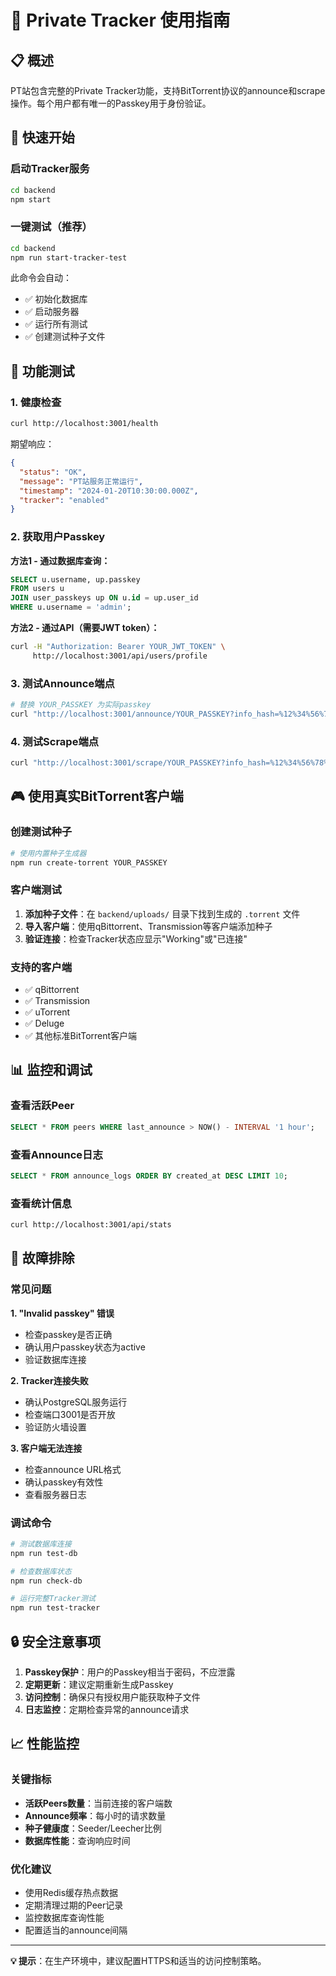 # 🎯 Private Tracker 使用指南

## 📋 概述

PT站包含完整的Private Tracker功能，支持BitTorrent协议的announce和scrape操作。每个用户都有唯一的Passkey用于身份验证。

## 🚀 快速开始

### 启动Tracker服务

```bash
cd backend
npm start
```

### 一键测试（推荐）

```bash
cd backend
npm run start-tracker-test
```

此命令会自动：
- ✅ 初始化数据库
- ✅ 启动服务器
- ✅ 运行所有测试
- ✅ 创建测试种子文件

## 🔧 功能测试

### 1. 健康检查

```bash
curl http://localhost:3001/health
```

期望响应：
```json
{
  "status": "OK",
  "message": "PT站服务正常运行",
  "timestamp": "2024-01-20T10:30:00.000Z",
  "tracker": "enabled"
}
```

### 2. 获取用户Passkey

**方法1 - 通过数据库查询：**
```sql
SELECT u.username, up.passkey 
FROM users u 
JOIN user_passkeys up ON u.id = up.user_id 
WHERE u.username = 'admin';
```

**方法2 - 通过API（需要JWT token）：**
```bash
curl -H "Authorization: Bearer YOUR_JWT_TOKEN" \
     http://localhost:3001/api/users/profile
```

### 3. 测试Announce端点

```bash
# 替换 YOUR_PASSKEY 为实际passkey
curl "http://localhost:3001/announce/YOUR_PASSKEY?info_hash=%12%34%56%78%9a%bc%de%f0%12%34%56%78%9a%bc%de%f0%12%34%56%78&peer_id=-PT0001-123456789012&port=6881&uploaded=0&downloaded=0&left=1000000&event=started&compact=1"
```

### 4. 测试Scrape端点

```bash
curl "http://localhost:3001/scrape/YOUR_PASSKEY?info_hash=%12%34%56%78%9a%bc%de%f0%12%34%56%78%9a%bc%de%f0%12%34%56%78"
```

## 🎮 使用真实BitTorrent客户端

### 创建测试种子

```bash
# 使用内置种子生成器
npm run create-torrent YOUR_PASSKEY
```

### 客户端测试

1. **添加种子文件**：在 `backend/uploads/` 目录下找到生成的 `.torrent` 文件
2. **导入客户端**：使用qBittorrent、Transmission等客户端添加种子
3. **验证连接**：检查Tracker状态应显示"Working"或"已连接"

### 支持的客户端

- ✅ qBittorrent
- ✅ Transmission
- ✅ uTorrent
- ✅ Deluge
- ✅ 其他标准BitTorrent客户端

## 📊 监控和调试

### 查看活跃Peer

```sql
SELECT * FROM peers WHERE last_announce > NOW() - INTERVAL '1 hour';
```

### 查看Announce日志

```sql
SELECT * FROM announce_logs ORDER BY created_at DESC LIMIT 10;
```

### 查看统计信息

```bash
curl http://localhost:3001/api/stats
```

## 🐛 故障排除

### 常见问题

**1. "Invalid passkey" 错误**
- 检查passkey是否正确
- 确认用户passkey状态为active
- 验证数据库连接

**2. Tracker连接失败**
- 确认PostgreSQL服务运行
- 检查端口3001是否开放
- 验证防火墙设置

**3. 客户端无法连接**
- 检查announce URL格式
- 确认passkey有效性
- 查看服务器日志

### 调试命令

```bash
# 测试数据库连接
npm run test-db

# 检查数据库状态
npm run check-db

# 运行完整Tracker测试
npm run test-tracker
```

## 🔒 安全注意事项

1. **Passkey保护**：用户的Passkey相当于密码，不应泄露
2. **定期更新**：建议定期重新生成Passkey
3. **访问控制**：确保只有授权用户能获取种子文件
4. **日志监控**：定期检查异常的announce请求

## 📈 性能监控

### 关键指标

- **活跃Peers数量**：当前连接的客户端数
- **Announce频率**：每小时的请求数量
- **种子健康度**：Seeder/Leecher比例
- **数据库性能**：查询响应时间

### 优化建议

- 使用Redis缓存热点数据
- 定期清理过期的Peer记录
- 监控数据库查询性能
- 配置适当的announce间隔

---

**💡 提示**：在生产环境中，建议配置HTTPS和适当的访问控制策略。
